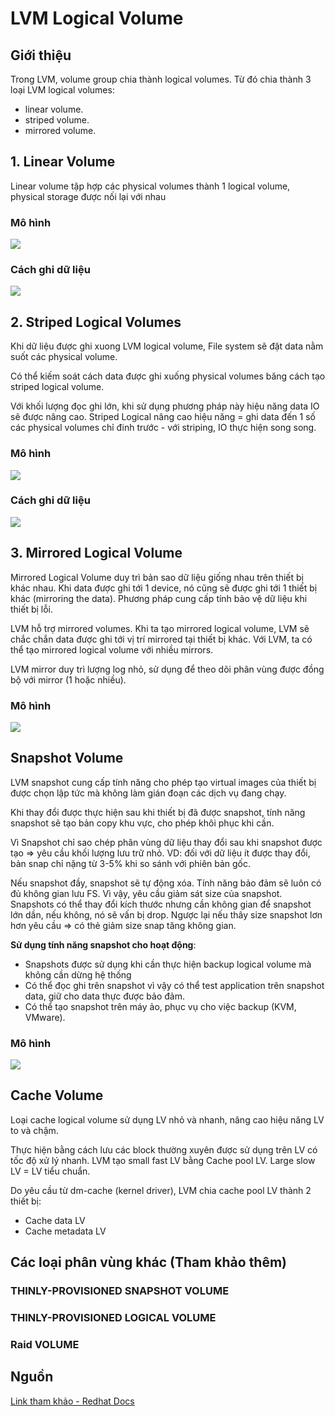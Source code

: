 # LVM Logical Volume
## Giới thiệu
Trong LVM, volume group chia thành logical volumes. Từ đó chia thành 3 loại LVM logical volumes:
- linear volume.
- striped volume.
- mirrored volume.

## 1. Linear Volume
Linear volume tập hợp các physical volumes thành 1 logical volume, physical storage được nối lại với nhau

### Mô hình
![](img/lvm1.png)

### Cách ghi dữ liệu
![](img/lvm2.gif)
## 2. Striped Logical Volumes
Khi dữ liệu được ghi xuong LVM logical volume, File system sẽ đặt data nằm suốt các physical volume.

Có thể kiếm soát cách data được ghi xuống physical volumes băng cách tạo striped logical volume.

Với khối lượng đọc ghi lớn, khi sử dụng phương pháp này hiệu năng data IO sẽ được nâng cao.
Striped Logical nâng cao hiệu năng = ghi data đến 1 số các physical volumes chỉ đinh trước - với striping, IO thực hiện song song.

### Mô hình
![](img/lvm2.png)

### Cách ghi dữ liệu
![](img/lvm4.gif)

## 3. Mirrored Logical Volume
Mirrored Logical Volume duy trì bản sao dữ liệu giống nhau trên thiết bị khác nhau. Khi data được ghi tới 1 device, nó cũng sẽ được ghi tới 1 thiết bị khác (mirroring the data).
Phương pháp cung cấp tính bảo vệ dữ liệu khi thiết bị lỗi.

LVM hỗ trợ mirrored volumes. Khi ta tạo mirrored logical volume, LVM sẽ chắc chắn data được ghi tới vị trí mirrored tại thiết bị khác.
Với LVM, ta có thể tạo mirrored logical volume với nhiều mirrors.

LVM mirror duy trì lượng log nhỏ, sử dụng để theo dõi phân vùng được đồng bộ với mirror (1 hoặc nhiều).

### Mô hình
![](img/lvm3.png)

## Snapshot Volume
LVM snapshot cung cấp tính năng cho phép tạo virtual images của thiết bị được chọn lập tức mà không làm gián đoạn các dịch vụ đang chạy.

Khi thay đổi được thực hiện sau khi thiết bị đã được snapshot, tính năng snapshot sẽ tạo bản copy khu vực, cho phép khôi phục khi cần.

Vì Snapshot chỉ sao chép phân vùng dữ liệu thay đổi sau khi snapshot được tạo => yêu cầu khối lượng lưu trữ nhỏ. VD: đối với dữ liệu ít được thay đổi, bản snap chỉ nặng từ 3-5% khi so sánh với phiên bản gốc.

Nếu snapshot đầy, snapshot sẽ tự động xóa. Tính năng bảo đảm sẽ luôn có đủ không gian lưu FS. Vì vậy, yêu cầu giảm sát size của snapshot. Snapshots có thể thay đổi kích thước nhưng cần không gian để snapshot lớn dần, nếu không, nó sẽ vấn bị drop. Ngược lại nếu thây size snapshot lơn hơn yêu cầu => có thẻ giảm size snap tăng không gian.

**Sử dụng tính năng snapshot cho hoạt động**:
- Snapshots được sử dụng khi cần thực hiện backup logical volume mà không cần dừng hệ thống
- Có thể đọc ghi trên snapshot vì vậy có thể test application trên snapshot data, giữ cho data thực được bảo đảm.
- Có thể tạo snapshot trên máy ảo, phục vụ cho việc backup (KVM, VMware).

### Mô hình
![](img/lvm5.png)

## Cache Volume
Loại cache logical volume sử dụng LV nhỏ và nhanh, nâng cao hiệu năng LV to và chậm.

Thực hiện bằng cách lưu các block thường xuyên được sử dụng trên LV có tốc độ xử lý nhanh. LVM tạo small fast LV bằng Cache pool LV. Large slow LV = LV tiểu chuẩn.

Do yêu cầu từ dm-cache (kernel driver), LVM chia cache pool LV thành 2 thiết bị:
- Cache data LV
- Cache metadata LV

## Các loại phân vùng khác (Tham khảo thêm)
### THINLY-PROVISIONED SNAPSHOT VOLUME
### THINLY-PROVISIONED LOGICAL VOLUME
### Raid VOLUME

## Nguồn
[Link tham khảo - Redhat Docs](https://access.redhat.com/documentation/en-us/red_hat_enterprise_linux/6/html-single/logical_volume_manager_administration/index)

